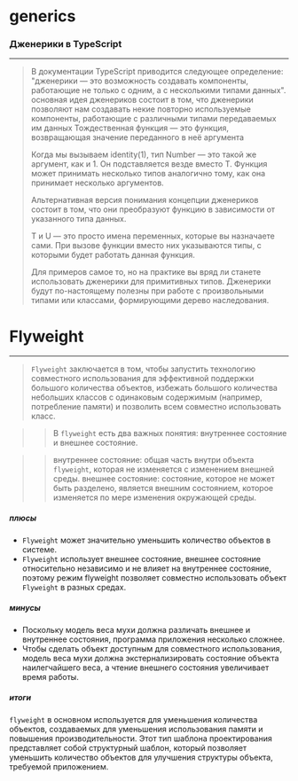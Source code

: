 # generics

### Дженерики в TypeScript

---


>В документации TypeScript приводится следующее определение:
>"дженерики — это возможность создавать компоненты, работающие не только с одним, а с несколькими типами данных".
>основная идея дженериков состоит в том, что дженерики позволяют нам создавать некие повторно используемые компоненты, работающие с различными типами передаваемых им данных
>Тождественная функция — это функция, возвращающая значение переданного в неё аргумента
>
>Когда мы вызываем identity<Number>(1), тип Number — это такой же аргумент, как и 1. Он подставляется везде вместо T. Функция может принимать несколько типов аналогично тому, как она принимает несколько аргументов.
>
>Альтернативная версия понимания концепции дженериков состоит в том, что они преобразуют функцию в зависимости от указанного типа данных.
>
>T и U — это просто имена переменных, которые вы назначаете сами. При вызове функции вместо них указываются типы, с которыми будет работать данная функция.
>
>Для примеров самое то, но на практике вы вряд ли станете использовать дженерики для примитивных типов. Дженерики будут по-настоящему полезны при работе с произвольными типами или классами, формирующими дерево наследования.

# Flyweight

---


>`Flyweight` заключается в том, чтобы запустить технологию совместного использования для эффективной поддержки большого количества объектов, избежать большого количества небольших классов с одинаковым содержимым (например, потребление памяти) и позволить всем совместно использовать класс.

>>В `flyweight` есть два важных понятия: внутреннее состояние и внешнее состояние.

>>внутреннее состояние: общая часть внутри объекта `flyweight`, которая не изменяется с изменением внешней среды.
>>внешнее состояние: состояние, которое не может быть разделено, является внешним состоянием, которое изменяется по мере изменения окружающей среды.
  
##### плюсы
  * `Flyweight` может значительно уменьшить количество объектов в системе.
  * `Flyweight` использует внешнее состояние, внешнее состояние относительно независимо и не влияет на внутреннее состояние, поэтому режим flyweight позволяет совместно использовать объект `Flyweight` в разных средах.
##### минусы
  * Поскольку модель веса мухи должна различать внешнее и внутреннее состояния, программа приложения несколько сложнее.
  * Чтобы сделать объект доступным для совместного использования, модель веса мухи должна экстернализировать состояние объекта наилегчайшего веса, а чтение внешнего состояния увеличивает время работы.
##### итоги
`flyweight` в основном используется для уменьшения количества объектов, создаваемых для уменьшения использования памяти и повышения производительности. Этот тип шаблона проектирования представляет собой структурный шаблон, который позволяет уменьшить количество объектов для улучшения структуры объекта, требуемой приложением.

